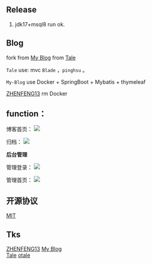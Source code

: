 ## Release
  1. jdk17+msql8 run ok.

## Blog

fork from [My Blog](https://github.com/ZHENFENG13/My-Blog)  from  [Tale](https://github.com/otale/tale) 

`Tale` use: mvc `Blade` ，`pinghsu` 。

`My-Blog` use Docker + SpringBoot + Mybatis + thymeleaf 

[ZHENFENG13](https://github.com/ZHENFENG13) rm Docker

## function：

 博客首页：
 ![](img/index.png)

 归档：
 ![](img/metas.png)
 
 **后台管理**
 
 管理登录：
 ![](img/admin-login.png)
 
 管理首页：
 ![](img/admin-index.png)
 
## 开源协议

[MIT](./LICENSE)

## Tks

[ZHENFENG13](https://github.com/ZHENFENG13)
[My Blog](https://github.com/ZHENFENG13/My-Blog)  
[Tale](https://github.com/otale/tale) 
[otale](https://github.com/otale)
